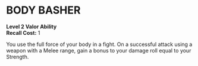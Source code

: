 # BODY BASHER

**Level 2 Valor Ability**  
**Recall Cost:** 1

You use the full force of your body in a fight. On a successful attack using a weapon with a Melee range, gain a bonus to your damage roll equal to your Strength.